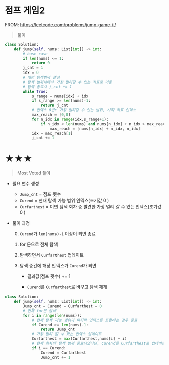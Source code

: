 # 점프 게임2

FROM: https://leetcode.com/problems/jump-game-ii/



> 풀이

```python
class Solution:
    def jump(self, nums: List[int]) -> int:
        # base case
        if len(nums) <= 1:
            return 0
        j_cnt = 1
        idx = 0
        # 매번 탐색범위 설정
        # 탐색 범위내에서 가장 멀리갈 수 있는 좌표로 이동
        # 탐색 종료시 j_cnt += 1
        while True:
            s_range = nums[idx] + idx
            if s_range >= len(nums)-1:
                return j_cnt
            # 인덱스 0번: 가장 멀리갈 수 있는 범위, 시작 좌표 인덱스
            max_reach = [0,0]
            for n_idx in range(idx,s_range+1):
                if n_idx < len(nums) and nums[n_idx] + n_idx > max_reach[0]:
                    max_reach = [nums[n_idx] + n_idx, n_idx]
            idx = max_reach[1]
            j_cnt += 1
```



# ★★★

> Most Voted 풀이

* 필요 변수 생성

  * `Jump_cnt` = 점프 횟수
  * `Curend` = 현재 탐색 가능 범위 인덱스(초기값 0 )
  * `Curfarthest` = 이번 탐색 회차 중 발견한 가장 멀리 갈 수 있는 인덱스(초기값 0 ) 

* 풀이 과정

  0. `Curend`가 `len(nums)-1` 이상이 되면 종료

  1. for 문으로 전체 탐색

  2. 탐색하면서 `Curfarthest` 업데이트

  3. 탐색 중간에 해당 인덱스가 `Curend`가 되면 

     * 결과값(점프 횟수) += 1

     * `Curend`를 `Curfarthest`로 바꾸고 탐색 재개

```python
class Solution:
    def jump(self, nums: List[int]) -> int:
        Jump_cnt = Curend = Curfarthest = 0
        # 전체 for문 탐색
        for i in range(len(nums)):
            # 현재 탐색 가능 범위가 마지막 인덱스를 포함하는 경우 종료
            if Curend >= len(nums)-1:
                return Jump_cnt
            # 가장 멀리 갈 수 있는 인덱스 업데이트
            Curfarthest = max(Curfarthest,nums[i] + i)
            # 현재 회차의 탐색 범위 종료되었다면, Curend를 Curfarthest로 업데이트, 점프횟수 += 1
            if i == Curend:
                Curend = Curfarthest
                Jump_cnt += 1
```

